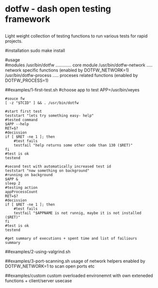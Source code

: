 # dotfw - dash open testing framework
## 
Light weight collection of testing functions to run various tests for rapid projects.

#installation
    sudo make install

#usage  
#modules
    /usr/bin/dotfw ............. core module
    /usr/bin/dotfw-network ..... network specific functions (enabled by DOTFW_NETWORK=1)
    /usr/bin/dotfw-process ..... proceses related functions (enabled by DOTFW_PROCESS=1)

##examples/1-first-test.sh
    #choose app to test 
    APP=/usr/bin/xeyes

    #souce fw
    [ -z "$TCID" ] && . /usr/bin/dotfw

    #start first test
    teststart "lets try something easy- help"
    #tested command
    $APP --help
    RET=$?
    #decission
    if [ $RET -ne 1 ]; then
        #test fails
        testfail "help returns some other code than 130 ($RET)"
    fi
    #test is ok
    testend

    #second test with automatically increased test id
    teststart "now something on background"
    #running on background
    $APP &
    sleep 2
    #testing action
    appProcessCount
    RET=$?
    #decission
    if [ $RET -ne 1 ]; then
        #test fails
        testfail "$APPNAME is not runnig, maybe it is not installed ($RET)"
    fi
    #test is ok
    testend

    #get summary of executions + spent time and list of failiours
    summary


##examples/2-using-valgrind.sh


##examples/3-port-scanning.sh
usage of network helpers enabled by DOTFW_NETWORK=1 to scan open ports etc


##examples/custom
custom overloaded environemnt with own exteneded functions + client/server usecase



